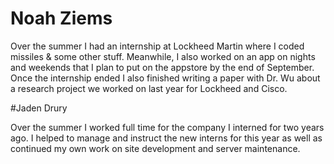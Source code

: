 # Noah Ziems

Over the summer I had an internship at Lockheed Martin where I coded missiles & some other stuff. Meanwhile, I also worked on an app on nights and weekends that I plan to put on the appstore by the end of September. Once the internship ended I also finished writing a paper with Dr. Wu about a research project we worked on last year for Lockheed and Cisco.

#Jaden Drury

Over the summer I worked full time for the company I interned for two years ago. I helped to manage and instruct the new interns for this year as well as continued my own work on site development and server maintenance. 